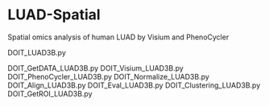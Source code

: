 # LUAD-Spatial
Spatial omics analysis of human LUAD by Visium and PhenoCycler

DOIT_LUAD3B.py

DOIT_GetDATA_LUAD3B.py
DOIT_Visium_LUAD3B.py
DOIT_PhenoCycler_LUAD3B.py
DOIT_Normalize_LUAD3B.py
DOIT_Align_LUAD3B.py
DOIT_Eval_LUAD3B.py
DOIT_Clustering_LUAD3B.py
DOIT_GetROI_LUAD3B.py




